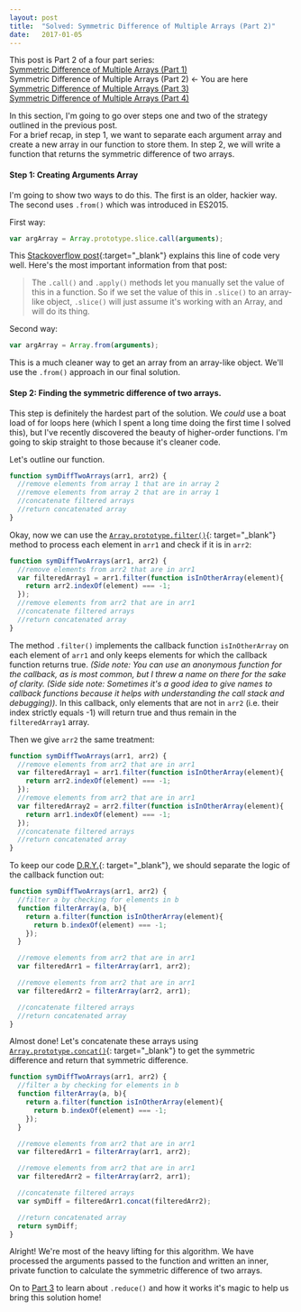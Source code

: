 ```yaml
---
layout: post
title:  "Solved: Symmetric Difference of Multiple Arrays (Part 2)"
date:   2017-01-05
---
```

This post is Part 2 of a four part series:  
[Symmetric Difference of Multiple Arrays (Part 1)]()  
Symmetric Difference of Multiple Arrays (Part 2) <- You are here  
[Symmetric Difference of Multiple Arrays (Part 3)]()  
[Symmetric Difference of Multiple Arrays (Part 4)]()  

In this section, I'm going to go over steps one and two of the strategy outlined in the previous post.  
For a brief recap, in step 1, we want to separate each argument array and create a new array in our function to store them. In step 2, we will write a function that returns the symmetric difference of two arrays.

#### Step 1: Creating Arguments Array
I'm going to show two ways to do this. The first is an older, hackier way. The second uses `.from()` which was introduced in ES2015.

First way:  
~~~ javascript
var argArray = Array.prototype.slice.call(arguments);
~~~

This [Stackoverflow post](http://stackoverflow.com/questions/7056925/how-does-array-prototype-slice-call-work){:target="_blank"} explains this line of code very well.
Here's the most important information from that post:
>The `.call()` and `.apply()` methods let you manually set the value of this in a function. So if we set the value of this in `.slice()` to an array-like object, `.slice()` will just assume it's working with an Array, and will do its thing.

Second way:  
~~~ javascript
var argArray = Array.from(arguments);
~~~

This is a much cleaner way to get an array from an array-like object. We'll use the `.from()` approach in our final solution.

#### Step 2: Finding the symmetric difference of two arrays.
This step is definitely the hardest part of the solution. We *could* use a boat load of for loops here (which I spent a long time doing the first time I solved this), but I've recently discovered the beauty of higher-order functions. I'm going to skip straight to those because it's cleaner code.

Let's outline our function.

~~~ javascript
function symDiffTwoArrays(arr1, arr2) {
  //remove elements from array 1 that are in array 2
  //remove elements from array 2 that are in array 1
  //concatenate filtered arrays
  //return concatenated array
}
~~~

Okay, now we can use the [`Array.prototype.filter()`](https://developer.mozilla.org/en-US/docs/Web/JavaScript/Reference/Global_Objects/Array/filter){: target="_blank"} method to process each element in `arr1` and check if it is in `arr2`:

~~~ javascript
function symDiffTwoArrays(arr1, arr2) {
  //remove elements from arr2 that are in arr1
  var filteredArray1 = arr1.filter(function isInOtherArray(element){
    return arr2.indexOf(element) === -1;
  });
  //remove elements from arr2 that are in arr1
  //concatenate filtered arrays
  //return concatenated array
}
~~~

The method `.filter()` implements the callback function `isInOtherArray` on each element of `arr1` and only keeps elements for which the callback function returns true. *(Side note: You can use an anonymous function for the callback, as is most common, but I threw a name on there for the sake of clarity. (Side side note: Sometimes it's a good idea to give names to callback functions because it helps with understanding the call stack and debugging)).* In this callback, only elements that are not in `arr2` (i.e. their index strictly equals -1) will return true and thus remain in the `filteredArray1` array.

Then we give `arr2` the same treatment:

~~~ javascript
function symDiffTwoArrays(arr1, arr2) {
  //remove elements from arr2 that are in arr1
  var filteredArray1 = arr1.filter(function isInOtherArray(element){
    return arr2.indexOf(element) === -1;
  });
  //remove elements from arr2 that are in arr1
  var filteredArray2 = arr2.filter(function isInOtherArray(element){
    return arr1.indexOf(element) === -1;
  });
  //concatenate filtered arrays
  //return concatenated array
}
~~~

To keep our code [D.R.Y.](https://en.wikipedia.org/wiki/Don't_repeat_yourself){: target="_blank"}, we should separate the logic of the callback function out:

~~~ javascript
function symDiffTwoArrays(arr1, arr2) {
  //filter a by checking for elements in b
  function filterArray(a, b){
    return a.filter(function isInOtherArray(element){
      return b.indexOf(element) === -1;
    });
  }

  //remove elements from arr2 that are in arr1
  var filteredArr1 = filterArray(arr1, arr2);

  //remove elements from arr2 that are in arr1
  var filteredArr2 = filterArray(arr2, arr1);

  //concatenate filtered arrays
  //return concatenated array
}
~~~

Almost done!
Let's concatenate these arrays using [`Array.prototype.concat()`](https://developer.mozilla.org/en-US/docs/Web/JavaScript/Reference/Global_Objects/Array/concat){: target="_blank"} to get the symmetric difference and return that symmetric difference.

~~~ javascript
function symDiffTwoArrays(arr1, arr2) {
  //filter a by checking for elements in b
  function filterArray(a, b){
    return a.filter(function isInOtherArray(element){
      return b.indexOf(element) === -1;
    });
  }

  //remove elements from arr2 that are in arr1
  var filteredArr1 = filterArray(arr1, arr2);

  //remove elements from arr2 that are in arr1
  var filteredArr2 = filterArray(arr2, arr1);

  //concatenate filtered arrays
  var symDiff = filteredArr1.concat(filteredArr2);

  //return concatenated array
  return symDiff;
}
~~~

Alright! We're most of the heavy lifting for this algorithm. We have processed the arguments passed to the function and written an inner, private function to calculate the symmetric difference of two arrays.

On to [Part 3]() to learn about `.reduce()` and how it works it's magic to help us bring this solution home!
